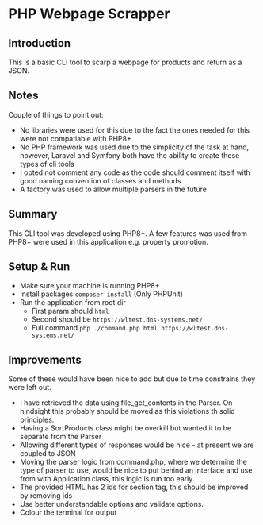 # PHP Webpage Scrapper

## Introduction
This is a basic CLI tool to scarp a webpage for products and return as a JSON.

## Notes
Couple of things to point out:

* No libraries were used for this due to the fact the ones needed for this were not compatiable with PHP8+
* No PHP framework was used due to the simplicity of the task at hand, however, Laravel and Symfony both have the ability to create these types of cli tools
* I opted not comment any code as the code should comment itself with good naming convention of classes and methods
* A factory was used to allow multiple parsers in the future

## Summary
This CLI tool was developed using PHP8+. A few features was used from PHP8+ were used in this application e.g. property promotion.

## Setup & Run

* Make sure your machine is running PHP8+
* Install packages `composer install` (Only PHPUnit)
* Run the application from root dir
  * First param should `html`
  * Second should be `https://wltest.dns-systems.net/`
  * Full command `php ./command.php html https://wltest.dns-systems.net/`

## Improvements

Some of these would have been nice to add but due to time constrains they were left out.

* I have retrieved the data using file_get_contents in the Parser. On hindsight this probably should be moved as this violations th solid principles.
* Having a SortProducts class might be overkill but wanted it to be separate from the Parser
* Allowing different types of responses would be nice - at present we are coupled to JSON
* Moving the parser logic from command.php, where we determine the type of parser to use, would be nice to put behind an interface and use from with Application class, this logic is run too early.
* The provided HTML has 2 ids for section tag, this should be improved by removing ids
* Use better understandable options and validate options.
* Colour the terminal for output

